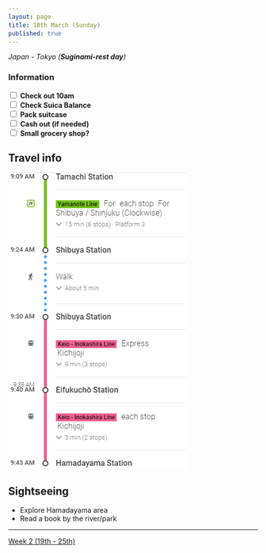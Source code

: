 ```yaml
---
layout: page
title: 18th March (Sunday)
published: true
---
```


*Japan - Tokyo (**Suginami-rest day**)*

### Information

<div><input class="box" type="checkbox" name="181" /><label type="text" class="strikethrough"> <b>Check out 10am</b></label><br /><input class="box" type="checkbox" name="182" /><label type="text" class="strikethrough">&nbsp;<b>Check Suica Balance</b></label><br /><input class="box" type="checkbox" name="183" /><label type="text" class="strikethrough">&nbsp;<b>Pack suitcase</b></label><br /><input class="box" type="checkbox" name="184" /><label type="text" class="strikethrough"> <b>Cash out (if needed)</b></label><br /><input class="box" type="checkbox" name="185" /><label type="text" class="strikethrough"> <b>Small grocery shop?</b></label></div>

## Travel info

![](/uploads/versions/tamtohama---x----361-599x---.PNG)

## Sightseeing

* Explore Hamadayama area
* Read a book by the river/park

---

[Week 2 (19th - 25th)](/days/week2/19mar)